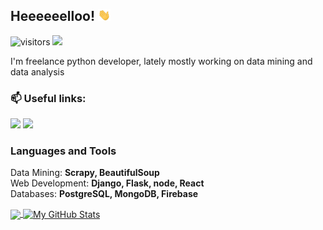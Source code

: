 
## Heeeeeelloo! <img src="./wave.gif" width="20px">

![visitors](https://visitor-badge.glitch.me/badge?page_id=velibor7)
![](https://img.shields.io/badge/OS-Linux-informational?style=flat&logo=linux&logoColor=white&color=2bbc8a)

I'm freelance python developer, lately mostly working on data mining and data analysis


### 📫 Useful links: <br>
[<img src="https://user-images.githubusercontent.com/43258788/102266220-6e772880-3f18-11eb-90e6-f1a8a34ec90d.png" width="30px">][kaggle]
[<img src="https://user-images.githubusercontent.com/43258788/102267262-f14cb300-3f19-11eb-8a1f-f4b9a98dd94e.png" width="30px">][linkedin]


### Languages and Tools
Data Mining: **Scrapy, BeautifulSoup** <br>
Web Development: **Django, Flask, node, React** <br>
Databases: **PostgreSQL, MongoDB, Firebase** <br>


<a href="https://github.com/velibor7/velibor7">
  <img align="center" src="https://github-readme-stats.vercel.app/api/top-langs/?username=velibor7&hide=css,html&title_color=ffffff&text_color=c9cacc&icon_color=2bbc8a&bg_color=1d1f21" />
</a>
<a href="https://github.com/velibor7/velibor7">
  <img align="center" src="https://github-readme-stats.vercel.app/api?username=velibor7&show_icons=true&line_height=27&count_private=true&title_color=ffffff&text_color=c9cacc&icon_color=2bbc8a&bg_color=1d1f21" alt="My GitHub Stats" />
</a>


[kaggle]: https://www.kaggle.com/velibor7
[linkedin]: https://www.linkedin.com/in/veliborvasiljevic/

